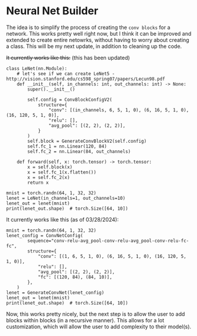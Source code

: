# Neural Net Builder

The idea is to simplify the process of creating the `conv blocks` for a network. This works pretty well right now, but I think it can be improved and extended to create entire netowrks, without having to worry about creating a class. This will be my next update, in addition to cleaning up the code.

~~It currently works like this:~~ (this has been updated)

```{python}
class LeNet(nn.Module):
    # let's see if we can create LeNet5 - http://vision.stanford.edu/cs598_spring07/papers/Lecun98.pdf
    def __init__(self, in_channels: int, out_channels: int) -> None:
        super().__init__()

        self.config = ConvBlockConfigV2(
            structure={
                "conv": [(in_channels, 6, 5, 1, 0), (6, 16, 5, 1, 0), (16, 120, 5, 1, 0)],
                "relu": [],
                "avg_pool": [(2, 2), (2, 2)],
            }
        )
        self.block = GenerateConvBlockV2(self.config)
        self.fc_1 = nn.Linear(120, 84)
        self.fc_2 = nn.Linear(84, out_channels)

    def forward(self, x: torch.tensor) -> torch.tensor:
        x = self.block(x)
        x = self.fc_1(x.flatten())
        x = self.fc_2(x)
        return x

mnist = torch.randn(64, 1, 32, 32)
lenet = LeNet(in_channels=1, out_channels=10)
lenet_out = lenet(mnist)
print(lenet_out.shape)  # torch.Size([64, 10])
```

It currently works like this (as of 03/28/2024):

```{python}
mnist = torch.randn(64, 1, 32, 32)
lenet_config = ConvNetConfig(
        sequence="conv-relu-avg_pool-conv-relu-avg_pool-conv-relu-fc-fc",
        structure={
            "conv": [(1, 6, 5, 1, 0), (6, 16, 5, 1, 0), (16, 120, 5, 1, 0)],
            "relu": [],
            "avg_pool": [(2, 2), (2, 2)],
            "fc": [(120, 84), (84, 10)],
        },
    )
lenet = GenerateConvNet(lenet_config)
lenet_out = lenet(mnist)
print(lenet_out.shape)  # torch.Size([64, 10])
```

Now, this works pretty nicely, but the next step is to allow the user to add blocks within blocks (in a recursive manner). This allows for a lot customization, which will allow the user to add complexity to their model(s).

